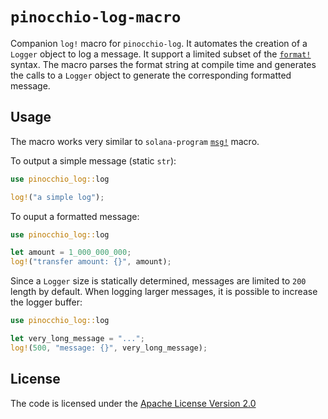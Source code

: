 # `pinocchio-log-macro`

Companion `log!` macro for `pinocchio-log`. It automates the creation of a `Logger` object to log a message. It support a limited subset of the [`format!`](https://doc.rust-lang.org/std/fmt/) syntax. The macro parses the format string at compile time and generates the calls to a `Logger` object to generate the corresponding formatted message.

## Usage

The macro works very similar to `solana-program` [`msg!`](https://docs.rs/solana-program/latest/solana_program/macro.msg.html) macro.

To output a simple message (static `str`):
```rust
use pinocchio_log::log

log!("a simple log");
```

To ouput a formatted message:
```rust
use pinocchio_log::log

let amount = 1_000_000_000;
log!("transfer amount: {}", amount);
```

Since a `Logger` size is statically determined, messages are limited to `200` length by default. When logging larger messages, it is possible to increase the logger buffer:
```rust
use pinocchio_log::log

let very_long_message = "...";
log!(500, "message: {}", very_long_message);
```

## License

The code is licensed under the [Apache License Version 2.0](LICENSE)